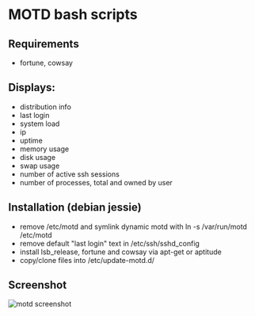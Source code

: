 # MOTD bash scripts

## Requirements
- fortune, cowsay

## Displays:
 -  distribution info
 -  last login
 -  system load
 -  ip
 -  uptime
 -  memory usage
 -  disk usage
 -  swap usage
 -  number of active ssh sessions
 -  number of processes, total and owned by user

## Installation (debian jessie)
- remove /etc/motd and symlink dynamic motd with ln -s /var/run/motd /etc/motd
- remove default "last login" text in /etc/ssh/sshd_config
- install lsb_release, fortune and cowsay via apt-get or aptitude
- copy/clone files into /etc/update-motd.d/

## Screenshot

<img src='https://raw.githubusercontent.com/xTrinch/update-motd.d/master/motd-screenshot.PNG' alt='motd screenshot'>
